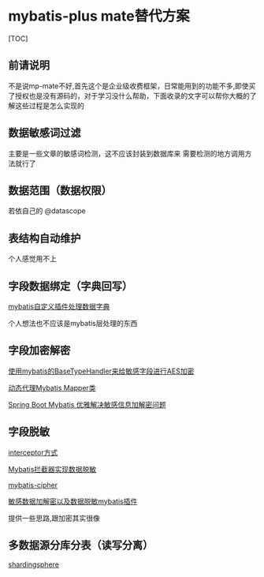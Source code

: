 # mybatis-plus mate替代方案

[TOC]

## 前请说明
不是说mp-mate不好,首先这个是企业级收费框架，日常能用到的功能不多,即使买了授权也是没有源码的，对于学习没什么帮助，下面收录的文字可以帮你大概的了解这些过程是怎么实现的

## 数据敏感词过滤
主要是一些文章的敏感词检测，这不应该封装到数据库来
需要检测的地方调用方法就行了


## 数据范围（数据权限）
若依自己的 @datascope


## 表结构自动维护

个人感觉用不上

## 字段数据绑定（字典回写）
[mybatis自定义插件处理数据字典](https://blog.csdn.net/qq_25863973/article/details/106183181)

个人想法也不应该是mybatis层处理的东西


## 字段加密解密
[使用mybatis的BaseTypeHandler来给敏感字段进行AES加密](https://www.cnblogs.com/java-spring/p/14676670.html)

[动态代理Mybatis Mapper类](https://blog.csdn.net/why_still_confused/article/details/113060605)

[Spring Boot Mybatis 优雅解决敏感信息加解密问题](https://ld246.com/article/1587991687126)

## 字段脱敏

[interceptor方式](https://blog.csdn.net/lemon_csdn/article/details/121627878)

[Mybatis拦截器实现数据脱敏](https://blog.csdn.net/chengbinbbs/article/details/105879611)

[mybatis-cipher](https://gitee.com/Jerry.hu/mybatis-cipher)

[敏感数据加解密以及数据脱敏mybatis插件](https://github.com/chenhaiyangs/mybatis-encrypt-plugin)

提供一些思路,跟加密其实很像

## 多数据源分库分表（读写分离）
[shardingsphere](https://gitee.com/zhangmrit/RuoYi-Vue/tree/shardingsphere/)